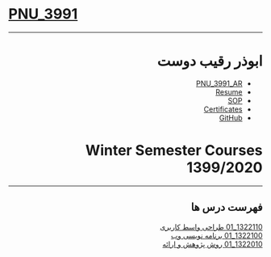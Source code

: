 # [PNU_3991](https://github.com/AliRazavi-edu/PNU_3991#TOC)

<div dir="rtl">
  
---------

# ابوذر رقیب دوست
- [PNU_3991_AR](https://github.com/JAbozarOid/PNU_3991_AR)
- [Resume](https://jabozaroid.github.io/) 
- [SOP](https://jabozaroid.github.io/sop)
- [Certificates]()
- [GitHub](https://github.com/JAbozarOid)

# Winter Semester Courses 1399/2020

---------

## فهرست درس ها  

[1322110_01	طراحی واسط کاربری](https://github.com/AliRazavi-edu/PNU_3991/tree/master/_BSc/UserInterfaceDesgin#CourseRef)
<br>
[1322100_01	برنامه نویسی وب](https://github.com/AliRazavi-edu/PNU_3991/blob/master/_BSc/WebProgramming/README.md#TOC)
<br>
[1322010_01	روش پژوهش و ارائه](https://github.com/saharzeinivand/PNU_3991_AR/tree/main/SoftwareArchitecture)


